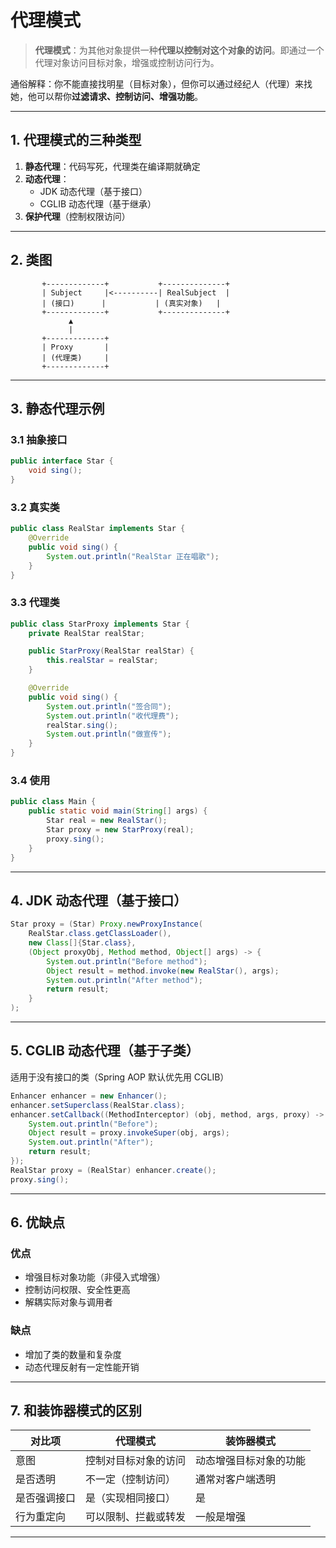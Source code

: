 # 代理模式

> **代理模式**：为其他对象提供一种**代理以控制对这个对象的访问**。即通过一个代理对象访问目标对象，增强或控制访问行为。

通俗解释：你不能直接找明星（目标对象），但你可以通过经纪人（代理）来找她，他可以帮你**过滤请求、控制访问、增强功能**。

---

## 1. 代理模式的三种类型

1. **静态代理**：代码写死，代理类在编译期就确定
2. **动态代理**：
    - JDK 动态代理（基于接口）
    - CGLIB 动态代理（基于继承）
3. **保护代理**（控制权限访问）

---

## 2. 类图

```text
       +-------------+           +--------------+
       | Subject     |<----------| RealSubject  |
       | (接口)      |           | (真实对象)   |
       +-------------+           +--------------+
             ▲
             |
       +-------------+
       | Proxy       |
       | (代理类)     |
       +-------------+
```

---

## 3. 静态代理示例

### 3.1 抽象接口

```java
public interface Star {
    void sing();
}
```

### 3.2 真实类

```java
public class RealStar implements Star {
    @Override
    public void sing() {
        System.out.println("RealStar 正在唱歌");
    }
}
```

### 3.3 代理类

```java
public class StarProxy implements Star {
    private RealStar realStar;

    public StarProxy(RealStar realStar) {
        this.realStar = realStar;
    }

    @Override
    public void sing() {
        System.out.println("签合同");
        System.out.println("收代理费");
        realStar.sing();
        System.out.println("做宣传");
    }
}
```

### 3.4 使用

```java
public class Main {
    public static void main(String[] args) {
        Star real = new RealStar();
        Star proxy = new StarProxy(real);
        proxy.sing();
    }
}
```

---

## 4. JDK 动态代理（基于接口）

```java
Star proxy = (Star) Proxy.newProxyInstance(
    RealStar.class.getClassLoader(),
    new Class[]{Star.class},
    (Object proxyObj, Method method, Object[] args) -> {
        System.out.println("Before method");
        Object result = method.invoke(new RealStar(), args);
        System.out.println("After method");
        return result;
    }
);
```

---

## 5. CGLIB 动态代理（基于子类）

适用于没有接口的类（Spring AOP 默认优先用 CGLIB）

```java
Enhancer enhancer = new Enhancer();
enhancer.setSuperclass(RealStar.class);
enhancer.setCallback((MethodInterceptor) (obj, method, args, proxy) -> {
    System.out.println("Before");
    Object result = proxy.invokeSuper(obj, args);
    System.out.println("After");
    return result;
});
RealStar proxy = (RealStar) enhancer.create();
proxy.sing();
```

---


## 6. 优缺点

### 优点

- 增强目标对象功能（非侵入式增强）
- 控制访问权限、安全性更高
- 解耦实际对象与调用者

### 缺点

- 增加了类的数量和复杂度
- 动态代理反射有一定性能开销

---

## 7. 和装饰器模式的区别

| 对比项     | 代理模式                     | 装饰器模式                     |
|------------|------------------------------|--------------------------------|
| 意图       | 控制对目标对象的访问         | 动态增强目标对象的功能         |
| 是否透明   | 不一定（控制访问）            | 通常对客户端透明                |
| 是否强调接口 | 是（实现相同接口）            | 是                              |
| 行为重定向 | 可以限制、拦截或转发         | 一般是增强                      |

---
